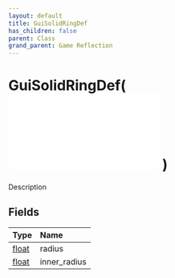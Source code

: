 ```yaml
---
layout: default
title: GuiSolidRingDef
has_children: false
parent: Class
grand_parent: Game Reflection
---
```

# GuiSolidRingDef( ![ GuiItemNoTextureDef ](/game-reflection/classes/gui_item_no_texture_def.md) )
Description 

## Fields
| Type | Name |
|:-------------|:--------------|
| [float](/game-reflection/components/float.md) | radius |
| [float](/game-reflection/components/float.md) | inner_radius |
